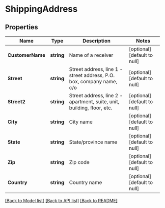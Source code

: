 # ShippingAddress

## Properties
Name | Type | Description | Notes
------------ | ------------- | ------------- | -------------
**CustomerName** | **string** | Name of a receiver | [optional] [default to null]
**Street** | **string** | Street address, line 1 - street address, P.O. box, company name, c/o | [optional] [default to null]
**Street2** | **string** | Street address, line 2 - apartment, suite, unit, building, floor, etc. | [optional] [default to null]
**City** | **string** | City name | [optional] [default to null]
**State** | **string** | State/province name | [optional] [default to null]
**Zip** | **string** | Zip code | [optional] [default to null]
**Country** | **string** | Country name | [optional] [default to null]

[[Back to Model list]](../README.md#documentation-for-models) [[Back to API list]](../README.md#documentation-for-api-endpoints) [[Back to README]](../README.md)


